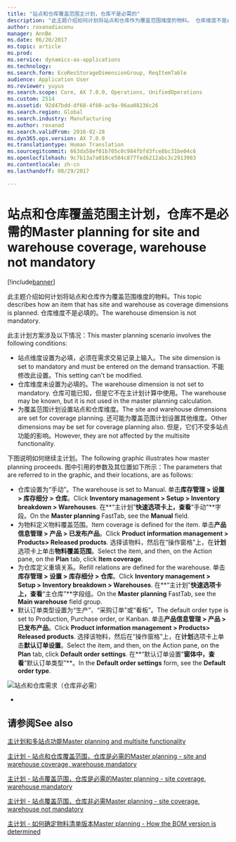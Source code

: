 ```yaml
---
title: "站点和仓库覆盖范围主计划，仓库不是必需的"
description: "此主题介绍如何计划将站点和仓库作为覆盖范围维度的物料。 仓库维度不是必填的。"
author: roxanadiaconu
manager: AnnBe
ms.date: 06/20/2017
ms.topic: article
ms.prod: 
ms.service: dynamics-ax-applications
ms.technology: 
ms.search.form: EcoResStorageDimensionGroup, ReqItemTable
audience: Application User
ms.reviewer: yuyus
ms.search.scope: Core, AX 7.0.0, Operations, UnifiedOperations
ms.custom: 2514
ms.assetid: 92d47bdd-df68-4f60-ac9a-96aa08236c26
ms.search.region: Global
ms.search.industry: Manufacturing
ms.author: roxanad
ms.search.validFrom: 2016-02-28
ms.dyn365.ops.version: AX 7.0.0
ms.translationtype: Human Translation
ms.sourcegitcommit: 663da58ef01b705c0c984fbfd3fce8bc31be04c6
ms.openlocfilehash: 9c7b13a7a018ce584c877fed6212abc3c2913903
ms.contentlocale: zh-cn
ms.lasthandoff: 08/29/2017

---
```


# <a name="master-planning-for-site-and-warehouse-coverage-warehouse-not-mandatory"></a><span data-ttu-id="93920-104">站点和仓库覆盖范围主计划，仓库不是必需的</span><span class="sxs-lookup"><span data-stu-id="93920-104">Master planning for site and warehouse coverage, warehouse not mandatory</span></span>

[!include[banner](../includes/banner.md)]


<span data-ttu-id="93920-105">此主题介绍如何计划将站点和仓库作为覆盖范围维度的物料。</span><span class="sxs-lookup"><span data-stu-id="93920-105">This topic describes how an item that has site and warehouse as coverage dimensions is planned.</span></span> <span data-ttu-id="93920-106">仓库维度不是必填的。</span><span class="sxs-lookup"><span data-stu-id="93920-106">The warehouse dimension is not mandatory.</span></span>

<span data-ttu-id="93920-107">此主计划方案涉及以下情况：</span><span class="sxs-lookup"><span data-stu-id="93920-107">This master planning scenario involves the following conditions:</span></span>

-   <span data-ttu-id="93920-108">站点维度设置为必填，必须在需求交易记录上输入。</span><span class="sxs-lookup"><span data-stu-id="93920-108">The site dimension is set to mandatory and must be entered on the demand transaction.</span></span> <span data-ttu-id="93920-109">不能修改此设置。</span><span class="sxs-lookup"><span data-stu-id="93920-109">This setting can't be modified.</span></span>
-   <span data-ttu-id="93920-110">仓库维度未设置为必填的。</span><span class="sxs-lookup"><span data-stu-id="93920-110">The warehouse dimension is not set to mandatory.</span></span> <span data-ttu-id="93920-111">仓库可能已知，但是它不在主计划计算中使用。</span><span class="sxs-lookup"><span data-stu-id="93920-111">The warehouse may be known, but it is not used in the master planning calculation.</span></span>
-   <span data-ttu-id="93920-112">为覆盖范围计划设置站点和仓库维度。</span><span class="sxs-lookup"><span data-stu-id="93920-112">The site and warehouse dimensions are set for coverage planning.</span></span> <span data-ttu-id="93920-113">还可能为覆盖范围计划设置其他维度。</span><span class="sxs-lookup"><span data-stu-id="93920-113">Other dimensions may be set for coverage planning also.</span></span> <span data-ttu-id="93920-114">但是，它们不受多站点功能的影响。</span><span class="sxs-lookup"><span data-stu-id="93920-114">However, they are not affected by the multisite functionality.</span></span>

<span data-ttu-id="93920-115">下图说明如何继续主计划。</span><span class="sxs-lookup"><span data-stu-id="93920-115">The following graphic illustrates how master planning proceeds.</span></span> <span data-ttu-id="93920-116">图中引用的参数及其位置如下所示：</span><span class="sxs-lookup"><span data-stu-id="93920-116">The parameters that are referred to in the graphic, and their locations, are as follows:</span></span>
-   <span data-ttu-id="93920-117">仓库设置为“手动”。</span><span class="sxs-lookup"><span data-stu-id="93920-117">The warehouse is set to Manual.</span></span> <span data-ttu-id="93920-118">单击**库存管理 &gt; 设置 &gt; 库存细分 &gt; 仓库**。</span><span class="sxs-lookup"><span data-stu-id="93920-118">Click **Inventory management &gt; Setup &gt; Inventory breakdown &gt; Warehouses**.</span></span> <span data-ttu-id="93920-119">在**“主计划”**快速选项卡上，查看**“手动”**字段。</span><span class="sxs-lookup"><span data-stu-id="93920-119">On the **Master planning** FastTab, see the **Manual** field.</span></span>
-   <span data-ttu-id="93920-120">为物料定义物料覆盖范围。</span><span class="sxs-lookup"><span data-stu-id="93920-120">Item coverage is defined for the item.</span></span> <span data-ttu-id="93920-121">单击**产品信息管理 &gt; 产品 &gt; 已发布产品**。</span><span class="sxs-lookup"><span data-stu-id="93920-121">Click **Product information management &gt; Products&gt; Released products**.</span></span> <span data-ttu-id="93920-122">选择该物料，然后在“操作窗格”上，在**计划**选项卡上单击**物料覆盖范围**。</span><span class="sxs-lookup"><span data-stu-id="93920-122">Select the item, and then, on the Action pane, on the **Plan** tab, click **Item coverage**.</span></span>
-   <span data-ttu-id="93920-123">为仓库定义重填关系。</span><span class="sxs-lookup"><span data-stu-id="93920-123">Refill relations are defined for the warehouse.</span></span> <span data-ttu-id="93920-124">单击**库存管理 &gt; 设置 &gt; 库存细分 &gt; 仓库**。</span><span class="sxs-lookup"><span data-stu-id="93920-124">Click **Inventory management &gt; Setup &gt; Inventory breakdown &gt; Warehouses**.</span></span> <span data-ttu-id="93920-125">在**“主计划”**快速选项卡上，查看**“主仓库”**字段组。</span><span class="sxs-lookup"><span data-stu-id="93920-125">On the **Master planning** FastTab, see the **Main warehouse** field group.</span></span>
-   <span data-ttu-id="93920-126">默认订单类型设置为“生产”、“采购订单”或“看板”。</span><span class="sxs-lookup"><span data-stu-id="93920-126">The default order type is set to Production, Purchase order, or Kanban.</span></span> <span data-ttu-id="93920-127">单击**产品信息管理 &gt; 产品 &gt; 已发布产品**。</span><span class="sxs-lookup"><span data-stu-id="93920-127">Click **Product information management &gt; Products&gt; Released products**.</span></span> <span data-ttu-id="93920-128">选择该物料，然后在“操作窗格”上，在**计划**选项卡上单击**默认订单设置**。</span><span class="sxs-lookup"><span data-stu-id="93920-128">Select the item, and then, on the Action pane, on the **Plan** tab, click **Default order settings**.</span></span> <span data-ttu-id="93920-129">在**“默认订单设置”**窗体中，查看**“默认订单类型”**。</span><span class="sxs-lookup"><span data-stu-id="93920-129">In the **Default order settings** form, see the **Default order type**.</span></span>

![站点和仓库需求（仓库非必需）](./media/multisitedemandexplosionscenarioforsiteandwarehousecoveragewarehousenotmandatory.jpg)

 
-



<a name="see-also"></a><span data-ttu-id="93920-131">请参阅</span><span class="sxs-lookup"><span data-stu-id="93920-131">See also</span></span>
--------

[<span data-ttu-id="93920-132">主计划和多站点功能</span><span class="sxs-lookup"><span data-stu-id="93920-132">Master planning and multisite functionality</span></span>](master-plan-multisite-functionality.md)

[<span data-ttu-id="93920-133">主计划 - 站点和仓库覆盖范围，仓库是必需的</span><span class="sxs-lookup"><span data-stu-id="93920-133">Master planning - site and warehouse coverage, warehouse mandatory</span></span>](master-plan-site-warehouse-coverage-warehouse-mandatory.md)

[<span data-ttu-id="93920-134">主计划 - 站点覆盖范围，仓库是必需的</span><span class="sxs-lookup"><span data-stu-id="93920-134">Master planning - site coverage, warehouse mandatory</span></span>](master-plan-site-coverage-warehouse-mandatory.md)

[<span data-ttu-id="93920-135">主计划 - 站点覆盖范围，仓库非必需</span><span class="sxs-lookup"><span data-stu-id="93920-135">Master planning - site coverage, warehouse not mandatory</span></span>](master-plan-site-coverage-warehouse-not-mandatory.md)

[<span data-ttu-id="93920-136">主计划 - 如何确定物料清单版本</span><span class="sxs-lookup"><span data-stu-id="93920-136">Master planning - How the BOM version is determined</span></span>](master-plan-bom-version-determined.md)




